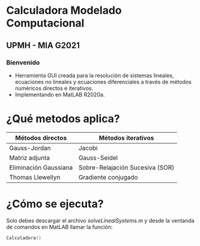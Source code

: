 # Calculadora Modelado Computacional
## UPMH - MIA G2021
### Bienvenido

- Herramienta GUI creada para la resolución de sistemas lineales, ecuaciones no lineales y ecuaciones diferenciales a través de métodos numéricos directos e iterativos.
- Implementando en MatLAB R2020a.

# ¿Qué metodos aplica?

| Métodos directos  | Métodos iterativos |
| ------------- | ------------- |
|Gauss-Jordan | Jacobi |
|Matriz adjunta|Gauss-Seidel|
|Eliminación Gaussiana|Sobre-Relajación Sucesiva (SOR)|
|Thomas Llewellyn|Gradiente conjugado|

# ¿Cómo se ejecuta?

Solo debes descargar el archivo *solveLinealSystems.m* y desde la ventanda de comandos en MatLAB llamar la función:

```c++
Calculadora()
```
